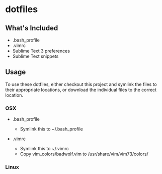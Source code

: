dotfiles
=============================

What's Included
-----------------------------

* .bash_profile
* .vimrc
* Sublime Text 3 preferences
* Sublime Text snippets

Usage
-----------------------------

To use these dotfiles, either checkout this project and symlink the files 
to their appropriate locations, or download the individual files to the correct
location.

### OSX

* .bash_profile
  * Symlink this to ~/.bash_profile

* .vimrc
  * Symlink this to ~/.vimrc
  * Copy vim_colors/badwolf.vim to /usr/share/vim/vim73/colors/



### Linux
